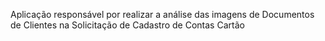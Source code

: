 Aplicação responsável por realizar a análise das imagens de Documentos de Clientes na Solicitação de Cadastro de Contas Cartão
